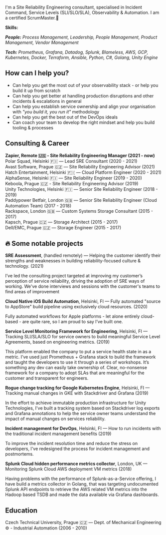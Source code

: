 I'm a Site Reliability Engineering consultant, specialised in Incident Command, Service Levels (SLI/SLO/SLA), Observability & Automation. I am a certified ScrumMaster.👋

**Skills:**

***People:** Process Management, Leadership, People Management, Product Management, Vendor Management*

***Tech:** Prometheus, Grafana, Datadog, Splunk, Blameless, AWS, GCP, Kubernetes, Docker, Terraform, Ansible, Python, C#, Golang, Unity Engine*

## How can I help you?
- Can help you get the most out of your observability stack - or help you build it up from scratch
- Can help you get better at handling production disruptions and other incidents & escalations in general
- Can help you establish service ownership and align your organisation with *"you build it, you run it"* methodology
- Can help you get the best out of the DevOps ideals
- Can coach your team to develop the right mindset and help you build tooling & processes

## Consulting & Career
**Zapier, Remote 🇺🇸 - Site Reliability Engineering Manager
(2021 - now)**  
Polar Squad, Helsinki 🇫🇮 — Lead SRE Consultant
(2020 - 2021)  
Avast Software, Prague 🇨🇿 — Site Reliability Engineering Advisor
(2021)  
Hatch Entertainment, Helsinki 🇫🇮 — Cloud Platform Engineer
(2020 - 2021)  
AlphaSense, Helsinki 🇫🇮 — Site Reliability Engineer
(2019 - 2020)  
Keboola, Prague 🇨🇿 - Site Reliability Engineering Advisor
(2019)  
Unity Technologies, Helsinki 🇫🇮 — Senior Site Reliability Engineer
(2018 - 2019)  
Paddypower Betfair, London 🇬🇧 — Senior Site Reliability Engineer (Cloud Automation Team)
(2017 - 2018)  
Rackspace, London 🇬🇧 — Custom Systems Storage Consultant
(2015 - 2017)  
Kapsch, Prague 🇨🇿 — Storage Architect
(2015 - 2017)  
Dell/EMC, Prague 🇨🇿 — Storage Engineer
(2015 - 2017)  

## 🔥 Some notable projects

**SRE Assessment**, (handled remotely) — Helping the customer identify their strengths and weaknesses in building reliability-focused culture & technology. (2021)
  
I’ve led the consulting project targeted at improving my customer’s perception of service reliability, driving the adoption of SRE ways of working. We've done interviews and sessions with the customer's teams to find areas of improvement 

**Cloud Native iOS Build Automation**, Helsinki, FI — Fully automated "source to AppStore" build pipeline using exclusively cloud resources. (2020)
  
Fully automated workflows for Apple platforms - let alone entirely cloud-based - are quite rare, so I am proud to say I’ve built one.


**Service Level Monitoring Framework for Engineering**, Helsinki, FI — Tracking SLI/SLA/SLO for service owners to build meaningful Service Level Agreements, based on engineering metrics. (2019)

This platform enabled the company to put a service health state in as a metric. I’ve used just Prometheus + Grafana stack to build the framework and taught the developers to use it through a series of workshops. It’s something any dev can easily take ownership of. Clear, no-nonsense framework for a company to adopt SLAs that are meaningful for the customer and transparent for engineers.

**Rogue change tracking for Google Kubernetes Engine**, Helsinki, FI — Tracking manual changes in GKE with Stackdriver and Grafana (2019)

In the effort to achieve immutable production infrastructure for Unity Technologies, I've built a tracking system based on Stackdriver log exports and Grafana annotations to help the service owner teams understand the impact of manual changes on services reliability.


**Incident management for DevOps**, Helsinki, FI — How to run incidents with the traditional incident management benefits (2019)

To improve the incident resolution time and reduce the stress on developers, I've redesigned the process for incident management and postmortems.

**Splunk Cloud hidden performance metrics collector**, London, UK — Monitoring Splunk Cloud AWS deployment VM metrics (2018)

Having problems with the performance of Splunk-as-a-Service offering, I have build a metrics collector in Golang, that was targeting undocumented Splunk API endpoints to retrieve the AWS related VM metrics into the Hadoop based TSDB and made the data available via Grafana dashboards.


## Education
Czech Technical University, Prague 🇨🇿 — Dept. of Mechanical Engineering ⚙️ - Industrial Automation
(2006 - 2010)